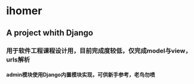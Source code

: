 # ihomer
## A project whith Django
### 用于软件工程课程设计用，目前完成度较低，仅完成model与view，urls解析
#### admin模块使用Django内置模块实现，可供新手参考，老鸟勿喷
